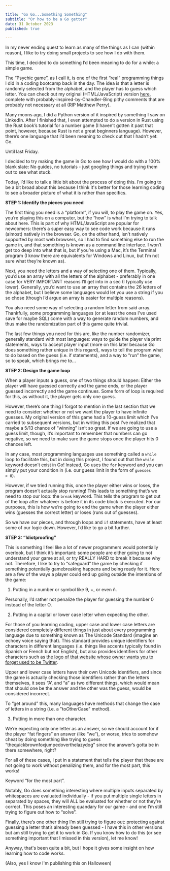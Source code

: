 ```yaml
---

title: "Go Go...Something Something"
subtitle: "Or how to be a Go getter"
date: 31 October 2023
published: true

---
```


In my never ending quest to learn as many of the things as I can (within reason), I like to try doing small projects to see how I do with them. 

This time, I decided to do something I’d been meaning to do for a while: a simple game.

The “Psychic game”, as I call it, is one of the first “real” programming things I did in a coding bootcamp back in the day. The idea is that a letter is randomly selected from the alphabet, and the player has to guess which letter. You can check out my original (HTML/JavaScript) version [here](https://jamescalingo.dev/PsychicGame), complete with probably-inspired-by-Chandler-Bing pithy comments that are probably not necessary at all (RIP Matthew Perry).

Many moons ago, I did a Python version of it inspired by something I saw on LinkedIn. After I finished that, I even attempted to do a version in Rust using the Rust book’s tutorial for a number game (I haven’t gotten it past that point, however, because Rust is not a great beginners language). However, there’s one language that I’d been meaning to check out that I hadn’t yet: Go.

Until last Friday.

I decided to try making the game in Go to see how I would do with a 100% blank slate: No guides, no tutorials - just googling things and trying them out to see what stuck.

Today, I’d like to talk a little bit about the process of doing this. I’m going to be a bit broad about this because I think it's better for those learning coding to see a broader picture of what it is rather than specifics.

**STEP 1: Identify the pieces you need**

The first thing you need is a “platform”, if you will, to play the game on. Yes, you’re playing this on a computer, but the “how” is what I’m trying to talk about here. This is part of why HTML/JavaScript are popular for newcomers: there’s a super easy way to see code work because it runs (almost) natively in the browser. Go, on the other hand, isn’t natively supported by most web browsers, so I had to find something else to run the game in, and that something is known as a command line interface. I won’t get too deep into what that is, but if you’re using a Mac, it’s the Terminal program (I know there are equivalents for Windows and Linux, but I’m not sure what they’re known as).

Next, you need the letters and a way of selecting one of them. Typically, you’d use an array with all the letters of the alphabet - preferably in one case for VERY IMPORTANT reasons I’ll get into in a sec (I typically use lower). Generally, you’d want to use an array that contains the 26 letters of the alphabet, but I believe some languages would let you use a string if you so chose (though I’d argue an array is easier for multiple reasons).

You also need some way of selecting a random letter from said array. Thankfully, some programming languages (or at least the ones I’ve used save for maybe SQL) come with a way to generate random numbers, and thus make the randomization part of this game quite trivial.

The last few things you need for this are, like the number randomizer, generally standard with most languages: ways to guide the player via print statements, ways to accept player input (more on this later because Go does something rather unique in this regard), ways to tell the program what to do based on the guess (i.e. if statements), and a way to “run” the game, so to speak, which brings me to…

**STEP 2: Design the game loop**

 When a player inputs a guess, one of two things should happen: Either the player will have guessed correctly and the game ends, or the player guessed incorrectly and the game continues. Some form of loop is required for this, as without it, the player gets only one guess.

However, there’s one thing I forgot to mention in the last section that we need to consider: whether or not we want the player to have infinite guesses. My original version of this game had a 10-guess limit which I’ve carried to subsequent versions, but in writing this post I’ve realized that maybe a 5/13 chance of “winning” isn’t so great. If we are going to use a guess limit, though, it’s important to remember that numbers can go negative, so we need to make sure the game stops once the player hits 0 chances left.

In any case, most programming languages use something called a <code>while</code> loop to facilitate this, but in doing this project, I found out that the <code>while</code> keyword doesn’t exist in Go! Instead, Go uses the <code>for</code> keyword and you can simply put your condition in (i.e. our guess limit in the form of <code>guesses > 0</code>).

However, if we tried running this, once the player either wins or loses, the program doesn’t actually stop running! This leads to something that’s we need to stop our loop: the <code>break</code> keyword. This tells the program to get out of the loop after whatever is before it in its code block is executed. For our purposes, this is how we’re going to end the game when the player either wins (guesses the correct letter) or loses (runs out of guesses).

So we have our pieces, and through loops and <code>if</code> statements, have at least some of our logic down. However, I’d like to go a bit further.

**STEP 3: “Idiotproofing”**

This is something I feel like a lot of newer programmers would potentially overlook, but I think it’s important: some people are either going to not understand your game at all, or try REALLY HARD to break it because why not. Therefore, I like to try to “safeguard” the game by checking if something potentially gamebreaking happens and being ready for it. Here are a few of the ways a player could end up going outside the intentions of the game:

1. Putting in a number or symbol like 9, +, or even ñ.

Personally, I’d rather not penalize the player for guessing the number 0 instead of the letter O.

2. Putting in a capital or lower case letter when expecting the other.

For those of you learning coding, upper case and lower case letters are considered completely different things in just about every programming language due to something known as The Unicode Standard (imagine an echoey voice saying that). This standard provides unique identifiers for characters in different languages (i.e. things like accents typically found in Spanish or French but not English), but also provides identifiers for other characters such as [the logo of that website whose owner wants you to forget used to be Twitter](https://www.compart.com/en/unicode/U+1D54F).

Upper and lower case letters have their own Unicode identifiers, and since the game is actually checking those identifiers rather than the letters themselves, it sees “A’, and “a” as two different things, which would mean that should one be the answer and the other was the guess, would be considered incorrect.

To “get around” this, many languages have methods that change the case of letters in a string (i.e. a "to*Other*Case" method). 

3. Putting in more than one character.

We’re expecting only one letter as an answer, so we should account for if the player “fat fingers” an answer (like “we”), or worse, tries to somehow cheat by doing something like trying to guess “thequickbrownfoxjumpedoverthelazydog” since the answer’s gotta be in there somewhere, right?

For all of these cases, I put in a statement that tells the player that these are not going to work without penalizing them, and for the most part, this works!

Keyword “for the most part”.

Notably, Go does something interesting where multiple inputs separated by whitespaces are evaluated individually - if you put multiple single letters in separated by spaces, they will ALL be evaluated for whether or not they’re correct. This poses an interesting quandary for our game - and one I’m still trying to figure out how to “solve”.

Finally, there’s one other thing I’m still trying to figure out: protecting against guessing a letter that’s already been guessed - I have this in other versions but am still trying to get it to work in Go. If you know how to do this (or see something important that I missed in this version), let me know!

Anyway, that's been quite a bit, but I hope it gives some insight on how learning how to code works.

(Also, yes I know I'm publishing this on Halloween)